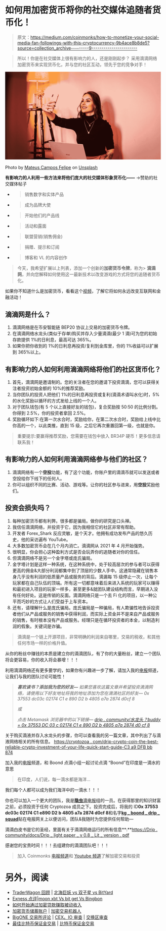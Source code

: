 # 如何用加密货币将你的社交媒体追随者货币化！

> 原文：<https://medium.com/coinmonks/how-to-monetize-your-social-media-fan-followings-with-this-cryptocurrency-9b4ace8b8de5?source=collection_archive---------9----------------------->

> 所以！你是在社交媒体上很有影响力的人，还是刚刚起步？
> 采用滴滴网络加密货币来实现货币化，并与您的社区互动，领先于您的竞争对手！

![](img/a817b11a1bad80ef8bafbf2c0c45857c.png)

Photo by [Mateus Campos Felipe](https://unsplash.com/@matcfelipe?utm_source=medium&utm_medium=referral) on [Unsplash](https://unsplash.com?utm_source=medium&utm_medium=referral)

**有影响力的人利用一些方法来将他们庞大的社交媒体形象货币化——**
->赞助的社交媒体帖子
- >销售数字和实体产品
- >成为品牌大使
- >开始他们的产品线
- >活动和露面
- >联盟营销(销售佣金)
- >捐赠、提示和订阅
- >博客和 VL 的内容创作

> 今天，我希望扩展以上列表，添加一个创新的**加密货币令牌**，称为> **滴滴网**，并向您解释如何使用这一最新技术以改变游戏的方式将您的追随者货币化。

如果你不知道什么是加密货币，看看这个[视频](https://www.youtube.com/watch?v=Fx5mWceRQpM)，了解它将如何永远改变互联网和金融活动！

## 滴滴网是什么？

1.  滴滴网络是在币安智能链 BEP20 协议上交易的加密货币令牌。
2.  在滴滴网络水龙头(类似于存单)购买并存入少量滴滴(最少 1 滴)可为您的初始存款提供 1%的日利息，最高可达 365%。
3.  如果你把你收到的 1%的日利息再投资/复利到金库里，你的 1%收益可以扩展到 365%以上。

## 有影响力的人如何利用滴滴网络将他们的社区货币化？

1.  首先，滴滴网是邀请制的。您的关注者在您的邀请下投资滴滴，您可以获得关注者投资初始金额的 10%的推荐奖励。
2.  当你团队的投资人把他们 1%的日利息再投资或复利(滴滴术语叫水化)时，5%的水化奖励以循环的方式发给上线的一个人。
3.  对于团队钱包(有 5 个以上直接好友的钱包)，复合奖励按 50:50 的比例分割。你得到 2.5%，你的投资者拿回 2.5%。
4.  奖励循环如下:在第一次水合时，奖励给你，在第二次水合时，奖励给上线中比你高的一个，以此类推，直到 15 级，之后它再次重置回第一级，也就是你。

> 重要提示:要赢得推荐奖励，您需要在钱包中放入 BR34P 硬币！更多信息请联系我！

## **有影响力的人如何利用滴滴网络参与他们的社区？**

1.  滴滴网络有一个**空投**功能，有了这个功能，你账户里的滴滴币就可以发送或者空投给你下线下的任何人。
2.  你可以组织不同的比赛、活动、游戏等。让你的社区参与进来，用**空投**奖励他们。

## 投资会损失吗？

1.  每种加密货币都有利弊。很多都是骗局。做你的研究是口头禅。
2.  我信任滴滴网络，并投资于它，因为我相信它的社区非常有帮助。
3.  开发者 Forex_Shark 反应灵敏，是个天才。他拥有成功发布产品的悠久历史，他的采访遍布 YouTube。
4.  大多数加密货币会在几个月内消亡。滴滴网从 2021 年 4 月开始强势。
5.  很明显，你会担心这种盈利方式是否会玩弄你的追随者对你的信任。
6.  但滴滴网络不是另一个金字塔或庞氏骗局。
7.  金字塔计划是这样一种系统，在这种系统中，处于较高层次的参与者可以获得更高的佣金&大部分利润都集中到了顶层的少数人手中。这通常隐藏在销售本身几乎没有利润的低质量产品或服务的背后。滴漏每 15 级停止一次，让每个玩家都在自己队伍的顶端。所有这一切都意味着后来进入系统的玩家可以赚得和最初进入项目的玩家一样多，甚至更多&就团队建设结构而言，早期进入没有任何好处。这是传销的反面。滴滴网络只是一个去 Fi 化的项目，以一种公平而巧妙的方式让人们受益于上车资本。
8.  还有，请理解什么是庞氏骗局。庞氏骗局是一种骗局，有人欺骗性地告诉投资者他们从产品或服务的销售中获得利润，而实际上资金并不是来自产品或服务的销售，有时根本没有产品或服务。经理只是在循环投资者的本金，以制造利润的假象。关键词是诈骗。

> 滴滴是一个链上开源项目，非常明确的利润来自哪里，交易的税收，和其他任何市场一样的价格升值。

从你的粉丝中赚钱的本质是建立你的滴滴团队，有了你的大量粉丝，建立一个团队将会更容易，你的收入将会暴增！！！

利用滴滴网络还有更多要学的，如果你有兴趣进一步了解，请加入我的[电报](https://t.me/BoondDripSquad)频道，让我们与我的团队讨论可能性！

> ***喜欢读书？添加我为您的好友—*** *如果您喜欢这篇文章并希望投资滴滴网络，请使用以下好友地址将我的地址添加为您在滴滴社区的好友—
> 0x 37553 dc03c 02174 C1 e 890 D2 b 4805 a7a 2874 d0cf 8*
> 
> *或*
> 
> *点击 Metamask 浏览器中的以下链接—* [*drip . community/水龙头？buddy = 0x 37553 DC 03 c 02174 C1 e 890 D2 b 4805 a7a 2874 d0 cf 8*](http://drip.community/faucet?buddy=0x37553dc03C02174c1e890D2b4805A7A2874d0Cf8)

关于购买滴液并存入水龙头的步骤，你可以查看我的另一篇文章，其中列出了与滴液网络相关的所有信息。
[https://cryptozoa . com/drip-crypto-coin-the-best-reliable-crypto-investment-of-your-life-quick-start-guide-C3 a9 DFB bb 874](https://cryptozoa.com/drip-crypto-coin-the-best-reliable-crypto-investment-of-your-life-quick-start-guide-c3a9dfbbb874)

加入我的[电报](https://t.me/BoondDripSquad)频道，和 Boond 点滴小组一起讨论点滴
“Boond”在印度是一滴水的意思

> 在印度，人们说，每一滴水都是海洋…

我们每个人都可以成为我们海洋中的一滴水！！！

你也可以加入一个更大的团队，我是[**隐虫**滴电报](https://t.me/joinchat/PbTulqLoCmAzZmQx)组的一员。在获得那里的知识财富之前，必须投资于任何 Cryptozoa 成员之下。投资完成后，将我的 ID**0x 37553 dc03c 02174 C1 e890 D2 b 4805 a7a 2874 d0cf 8**和名字[**kg _ boond _ drip _ squad**](https://t.me/BoondDripSquad)贴在电报网关上以便访问，团队&我随时为您提供任何帮助—

滴滴白皮书是它的圣经，里面有关于滴滴网络运行的所有信息**:**[https://Drip . community/docs/Drip _ light paper _ v 0.8 _ Lit _ version . pdf](https://drip.community/docs/DRIP_LIGHTPAPER_v0.8_Lit_Version.pdf)

感谢您的宝贵时间！！！去组建你的滴滴团队吧！！！

> 加入 Coinmonks [电报频道](https://t.me/coincodecap)和 [Youtube 频道](https://www.youtube.com/c/coinmonks/videos)了解加密交易和投资

# 另外，阅读

*   [TraderWagon 回顾](https://coincodecap.com/traderwagon-review) | [北海巨妖 vs 双子星 vs BitYard](https://coincodecap.com/kraken-vs-gemini-vs-bityard)
*   [Exness 点评](https://coincodecap.com/exness-review)|[moon xbt Vs bit get Vs Bingbon](https://coincodecap.com/bingbon-vs-bitget-vs-moonxbt)
*   [如何开始通过加密贷款赚取被动收入](https://coincodecap.com/passive-income-crypto-lending)
*   [加密货币储蓄账户](/coinmonks/cryptocurrency-savings-accounts-be3bc0feffbf) | [加密交易机器人](https://coincodecap.com/best-crypto-trading-bots)
*   [BigONE 交易所评论](/coinmonks/bigone-exchange-review-64705d85a1d4) | [CEX。IO 审查](https://coincodecap.com/cex-io-review) | [交换区审查](/coinmonks/swapzone-review-crypto-exchange-data-aggregator-e0ad78e55ed7)
*   [最佳比特币保证金交易](/coinmonks/bitcoin-margin-trading-exchange-bcbfcbf7b8e3) | [比特币保证金交易](https://coincodecap.com/bityard-margin-trading)